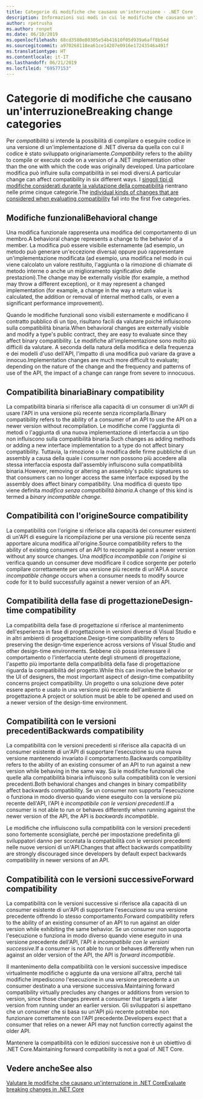 ```yaml
---
title: Categorie di modifiche che causano un'interruzione - .NET Core
description: Informazioni sui modi in cui le modifiche che causano un'interruzione vengono categorizzate in .NET Core.
author: rpetrusha
ms.author: ronpet
ms.date: 06/10/2019
ms.openlocfilehash: 68cd3580e80305e54b41610f05d939a6aff8b54d
ms.sourcegitcommit: a970268118ea61ce14207e0916e17243546a491f
ms.translationtype: HT
ms.contentlocale: it-IT
ms.lasthandoff: 06/21/2019
ms.locfileid: "69577153"
---
```

# <a name="breaking-change-categories"></a><span data-ttu-id="ae79a-103">Categorie di modifiche che causano un'interruzione</span><span class="sxs-lookup"><span data-stu-id="ae79a-103">Breaking change categories</span></span>

<span data-ttu-id="ae79a-104">Per *compatibilità* si intende la possibilità di compilare o eseguire codice in una versione di un'implementazione di .NET diversa da quella con cui il codice è stato sviluppato originariamente.</span><span class="sxs-lookup"><span data-stu-id="ae79a-104">*Compatibility* refers to the ability to compile or execute code on a version of a .NET implementation other than the one with which the code was originally developed.</span></span> <span data-ttu-id="ae79a-105">Una particolare modifica può influire sulla compatibilità in sei modi diversi.</span><span class="sxs-lookup"><span data-stu-id="ae79a-105">A particular change can affect compatibility in six different ways.</span></span> <span data-ttu-id="ae79a-106">I [singoli tipi di modifiche considerati durante la valutazione della compatibilità](index.md) rientrano nelle prime cinque categorie.</span><span class="sxs-lookup"><span data-stu-id="ae79a-106">The [individual kinds of changes that are considered when evaluating compatibility](index.md) fall into the first five categories.</span></span> 

## <a name="behavioral-change"></a><span data-ttu-id="ae79a-107">Modifiche funzionali</span><span class="sxs-lookup"><span data-stu-id="ae79a-107">Behavioral change</span></span>

<span data-ttu-id="ae79a-108">Una modifica funzionale rappresenta una modifica del comportamento di un membro.</span><span class="sxs-lookup"><span data-stu-id="ae79a-108">A behavioral change represents a change to the behavior of a member.</span></span> <span data-ttu-id="ae79a-109">La modifica può essere visibile esternamente (ad esempio, un metodo può generare un'eccezione diversa) oppure può rappresentare un'implementazione modificata (ad esempio, una modifica nel modo in cui viene calcolato un valore restituito, l'aggiunta o la rimozione di chiamate di metodo interne o anche un miglioramento significativo delle prestazioni).</span><span class="sxs-lookup"><span data-stu-id="ae79a-109">The change may be externally visible (for example, a method may throw a different exception), or it may represent a changed implementation (for example, a change in the way a return value is calculated, the addition or removal of internal method calls, or even a significant performance improvement).</span></span>

<span data-ttu-id="ae79a-110">Quando le modifiche funzionali sono visibili esternamente e modificano il contratto pubblico di un tipo, risultano facili da valutare poiché influiscono sulla compatibilità binaria.</span><span class="sxs-lookup"><span data-stu-id="ae79a-110">When behavioral changes are externally visible and modify a type's public contract, they are easy to evaluate since they affect binary compatibility.</span></span> <span data-ttu-id="ae79a-111">Le modifiche all'implementazione sono molto più difficili da valutare. A seconda della natura della modifica e della frequenza e dei modelli d'uso dell'API, l'impatto di una modifica può variare da grave a innocuo.</span><span class="sxs-lookup"><span data-stu-id="ae79a-111">Implementation changes are much more difficult to evaluate; depending on the nature of the change and the frequency and patterns of use of the API, the impact of a change can range from severe to innocuous.</span></span>  

## <a name="binary-compatibility"></a><span data-ttu-id="ae79a-112">Compatibilità binaria</span><span class="sxs-lookup"><span data-stu-id="ae79a-112">Binary compatibility</span></span>

<span data-ttu-id="ae79a-113">La compatibilità binaria si riferisce alla capacità di un consumer di un'API di usare l'API in una versione più recente senza ricompilarla.</span><span class="sxs-lookup"><span data-stu-id="ae79a-113">Binary compatibility refers to the ability of a consumer of an API to use the API on a newer version without recompilation.</span></span> <span data-ttu-id="ae79a-114">Le modifiche come l'aggiunta di metodi o l'aggiunta di una nuova implementazione di interfaccia a un tipo non influiscono sulla compatibilità binaria.</span><span class="sxs-lookup"><span data-stu-id="ae79a-114">Such changes as adding methods or adding a new interface implementation to a type do not affect binary compatibility.</span></span> <span data-ttu-id="ae79a-115">Tuttavia, la rimozione o la modifica delle firme pubbliche di un assembly a causa della quale i consumer non possono più accedere alla stessa interfaccia esposta dall'assembly influiscono sulla compatibilità binaria.</span><span class="sxs-lookup"><span data-stu-id="ae79a-115">However, removing or altering an assembly's public signatures so that consumers can no longer access the same interface exposed by the assembly does affect binary compatibility.</span></span> <span data-ttu-id="ae79a-116">Una modifica di questo tipo viene definita *modifica senza compatibilità binaria*.</span><span class="sxs-lookup"><span data-stu-id="ae79a-116">A change of this kind is termed a *binary incompatible change*.</span></span>

## <a name="source-compatibility"></a><span data-ttu-id="ae79a-117">Compatibilità con l'origine</span><span class="sxs-lookup"><span data-stu-id="ae79a-117">Source compatibility</span></span>

 <span data-ttu-id="ae79a-118">La compatibilità con l'origine si riferisce alla capacità dei consumer esistenti di un'API di eseguire la ricompilazione per una versione più recente senza apportare alcuna modifica all'origine.</span><span class="sxs-lookup"><span data-stu-id="ae79a-118">Source compatibility refers to the ability of existing consumers of an API to recompile against a newer version without any source changes.</span></span> <span data-ttu-id="ae79a-119">Una *modifica incompatibile con l'origine* si verifica quando un consumer deve modificare il codice sorgente per poterlo compilare correttamente per una versione più recente di un'API.</span><span class="sxs-lookup"><span data-stu-id="ae79a-119">A *source incompatible change* occurs when a consumer needs to modify source code for it to build successfully against a newer version of an API.</span></span>

## <a name="design-time-compatibility"></a><span data-ttu-id="ae79a-120">Compatibilità della fase di progettazione</span><span class="sxs-lookup"><span data-stu-id="ae79a-120">Design-time compatibility</span></span>

<span data-ttu-id="ae79a-121">La compatibilità della fase di progettazione si riferisce al mantenimento dell'esperienza in fase di progettazione in versioni diverse di Visual Studio e in altri ambienti di progettazione.</span><span class="sxs-lookup"><span data-stu-id="ae79a-121">Design-time compatibility refers to preserving the design-time experience across versions of Visual Studio and other design-time environments.</span></span> <span data-ttu-id="ae79a-122">Sebbene ciò possa interessare il comportamento o l'interfaccia utente degli strumenti di progettazione, l'aspetto più importante della compatibilità della fase di progettazione riguarda la compatibilità del progetto.</span><span class="sxs-lookup"><span data-stu-id="ae79a-122">While this can involve the behavior or the UI of designers, the most important aspect of design-time compatibility concerns project compatibility.</span></span> <span data-ttu-id="ae79a-123">Un progetto o una soluzione deve poter essere aperto e usato in una versione più recente dell'ambiente di progettazione.</span><span class="sxs-lookup"><span data-stu-id="ae79a-123">A project or solution must be able to be opened and used on a newer version of the design-time environment.</span></span>

## <a name="backwards-compatibility"></a><span data-ttu-id="ae79a-124">Compatibilità con le versioni precedenti</span><span class="sxs-lookup"><span data-stu-id="ae79a-124">Backwards compatibility</span></span>

<span data-ttu-id="ae79a-125">La compatibilità con le versioni precedenti si riferisce alla capacità di un consumer esistente di un'API di supportare l'esecuzione su una nuova versione mantenendo invariato il comportamento.</span><span class="sxs-lookup"><span data-stu-id="ae79a-125">Backwards compatibility refers to the ability of an existing consumer of an API to run against a new version while behaving in the same way.</span></span> <span data-ttu-id="ae79a-126">Sia le modifiche funzionali che quelle alla compatibilità binaria influiscono sulla compatibilità con le versioni precedenti.</span><span class="sxs-lookup"><span data-stu-id="ae79a-126">Both behavioral changes and changes in binary compatibility affect backwards compatibility.</span></span> <span data-ttu-id="ae79a-127">Se un consumer non supporta l'esecuzione o funziona in modo diverso quando viene eseguito con la versione più recente dell'API, l'API è *incompatibile con le versioni precedenti*.</span><span class="sxs-lookup"><span data-stu-id="ae79a-127">If a consumer is not able to run or behaves differently when running against the newer version of the API, the API is *backwards incompatible*.</span></span>

<span data-ttu-id="ae79a-128">Le modifiche che influiscono sulla compatibilità con le versioni precedenti sono fortemente sconsigliate, perché per impostazione predefinita gli sviluppatori danno per scontata la compatibilità con le versioni precedenti nelle nuove versioni di un'API.</span><span class="sxs-lookup"><span data-stu-id="ae79a-128">Changes that affect backwards compatibility are strongly discouraged since developers by default expect backwards compatibility in newer versions of an API.</span></span>

## <a name="forward-compatibility"></a><span data-ttu-id="ae79a-129">Compatibilità con le versioni successive</span><span class="sxs-lookup"><span data-stu-id="ae79a-129">Forward compatibility</span></span>

<span data-ttu-id="ae79a-130">La compatibilità con le versioni successive si riferisce alla capacità di un consumer esistente di un'API di supportare l'esecuzione su una versione precedente offrendo lo stesso comportamento.</span><span class="sxs-lookup"><span data-stu-id="ae79a-130">Forward compatibility refers to the ability of an existing consumer of an API to run against an older version while exhibiting the same behavior.</span></span> <span data-ttu-id="ae79a-131">Se un consumer non supporta l'esecuzione o funziona in modo diverso quando viene eseguito in una versione precedente dell'API, l'API è *incompatibile con le versioni successive*.</span><span class="sxs-lookup"><span data-stu-id="ae79a-131">If a consumer is not able to run or behaves differently when run against an older version of the API, the API is *forward incompatible*.</span></span> 

<span data-ttu-id="ae79a-132">Il mantenimento della compatibilità con le versioni successive impedisce virtualmente modifiche o aggiunte da una versione all'altra, perché tali modifiche impediscono l'esecuzione in una versione precedente a un consumer destinato a una versione successiva.</span><span class="sxs-lookup"><span data-stu-id="ae79a-132">Maintaining forward compatibility virtually precludes any changes or additions from version to version, since those changes prevent a consumer that targets a later version from running under an earlier version.</span></span> <span data-ttu-id="ae79a-133">Gli sviluppatori si aspettano che un consumer che si basa su un'API più recente potrebbe non funzionare correttamente con l'API precedente.</span><span class="sxs-lookup"><span data-stu-id="ae79a-133">Developers expect that a consumer that relies on a newer API may not function correctly against the older API.</span></span> 

<span data-ttu-id="ae79a-134">Mantenere la compatibilità con le edizioni successive non è un obiettivo di .NET Core.</span><span class="sxs-lookup"><span data-stu-id="ae79a-134">Maintaining forward compatibility is not a goal of .NET Core.</span></span>

## <a name="see-also"></a><span data-ttu-id="ae79a-135">Vedere anche</span><span class="sxs-lookup"><span data-stu-id="ae79a-135">See also</span></span>

[<span data-ttu-id="ae79a-136">Valutare le modifiche che causano un'interruzione in .NET Core</span><span class="sxs-lookup"><span data-stu-id="ae79a-136">Evaluate breaking changes in .NET Core</span></span>](index.md)
